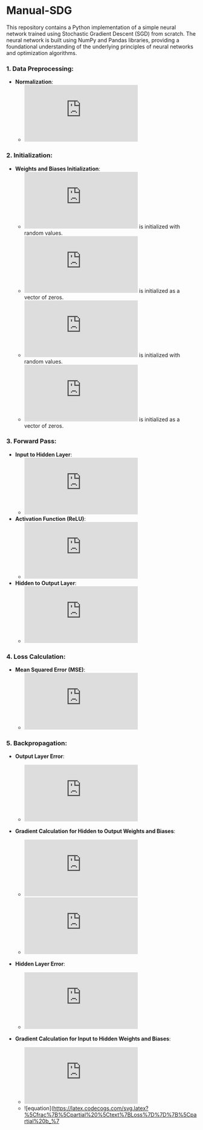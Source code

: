 # Manual-SDG
This repository contains a Python implementation of a simple neural network trained using Stochastic Gradient Descent (SGD) from scratch. The neural network is built using NumPy and Pandas libraries, providing a foundational understanding of the underlying principles of neural networks and optimization algorithms.


### 1. Data Preprocessing:
- **Normalization**: 
  - ![equation](https://latex.codecogs.com/svg.latex?X%20%3D%20%5Cfrac%7BX%20-%20%5Ctext%7Bmean%7D%28X%29%7D%7B%5Ctext%7Bstd%7D%28X%29%7D)

### 2. Initialization:
- **Weights and Biases Initialization**: 
  - ![equation](https://latex.codecogs.com/svg.latex?W_%7B%5Ctext%7Binput_hidden%7D%7D) is initialized with random values.
  - ![equation](https://latex.codecogs.com/svg.latex?b_%7B%5Ctext%7Bhidden%7D%7D) is initialized as a vector of zeros.
  - ![equation](https://latex.codecogs.com/svg.latex?W_%7B%5Ctext%7Bhidden_output%7D%7D) is initialized with random values.
  - ![equation](https://latex.codecogs.com/svg.latex?b_%7B%5Ctext%7Boutput%7D%7D) is initialized as a vector of zeros.

### 3. Forward Pass:
- **Input to Hidden Layer**:
  - ![equation](https://latex.codecogs.com/svg.latex?%5Ctext%7Bhidden_output%7D%20%3D%20X%20%5Ccdot%20W_%7B%5Ctext%7Binput_hidden%7D%7D%20&plus;%20b_%7B%5Ctext%7Bhidden%7D%7D)
- **Activation Function (ReLU)**:
  - ![equation](https://latex.codecogs.com/svg.latex?%5Ctext%7Bhidden_activation%7D%20%3D%20%5Ctext%7Bmax%7D%280%2C%20%5Ctext%7Bhidden_output%7D%29)
- **Hidden to Output Layer**:
  - ![equation](https://latex.codecogs.com/svg.latex?%5Ctext%7Boutput%7D%20%3D%20%5Ctext%7Bhidden_activation%7D%20%5Ccdot%20W_%7B%5Ctext%7Bhidden_output%7D%7D%20&plus;%20b_%7B%5Ctext%7Boutput%7D%7D)

### 4. Loss Calculation:
- **Mean Squared Error (MSE)**:
  - ![equation](https://latex.codecogs.com/svg.latex?%5Ctext%7BLoss%7D%20%3D%20%5Cfrac%7B1%7D%7BN%7D%20%5Csum_%7Bi%3D1%7D%5E%7BN%7D%20%28%5Ctext%7Bpredictions%7D_i%20-%20%5Ctext%7Btargets%7D_i%29%5E2)

### 5. Backpropagation:
- **Output Layer Error**:
  - ![equation](https://latex.codecogs.com/svg.latex?%5Ctext%7Boutput_error%7D%20%3D%20%5Cfrac%7B2%7D%7BN%7D%20%28%5Ctext%7Bpredictions%7D%20-%20%5Ctext%7Btargets%7D%29)
- **Gradient Calculation for Hidden to Output Weights and Biases**:
  - ![equation](https://latex.codecogs.com/svg.latex?%5Cfrac%7B%5Cpartial%20%5Ctext%7BLoss%7D%7D%7B%5Cpartial%20W_%7B%5Ctext%7Bhidden_output%7D%7D%7D%7D%20%3D%20%5Ctext%7Bhidden_activation%7D%5ET%20%5Ccdot%20%5Ctext%7Boutput_error%7D)
  - ![equation](https://latex.codecogs.com/svg.latex?%5Cfrac%7B%5Cpartial%20%5Ctext%7BLoss%7D%7D%7B%5Cpartial%20b_%7B%5Ctext%7Boutput%7D%7D%7D%7D%20%3D%20%5Csum%20%5Ctext%7Boutput_error%7D)

- **Hidden Layer Error**:
  - ![equation](https://latex.codecogs.com/svg.latex?%5Ctext%7Bhidden_error%7D%20%3D%20%5Ctext%7Boutput_error%7D%20%5Ccdot%20W_%7B%5Ctext%7Bhidden_output%7D%7D%5ET)
- **Gradient Calculation for Input to Hidden Weights and Biases**:
  - ![equation](https://latex.codecogs.com/svg.latex?%5Cfrac%7B%5Cpartial%20%5Ctext%7BLoss%7D%7D%7B%5Cpartial%20W_%7B%5Ctext%7Binput_hidden%7D%7D%7D%7D%20%3D%20X%5ET%20%5Ccdot%20%5Ctext%7Bhidden_error%7D)
  - ![equation](https://latex.codecogs.com/svg.latex?%5Cfrac%7B%5Cpartial%20%5Ctext%7BLoss%7D%7D%7B%5Cpartial%20b_%7


